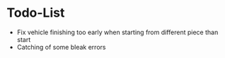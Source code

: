 # Todo-List

+ Fix vehicle finishing too early when starting from different piece than start
+ Catching of some bleak errors
